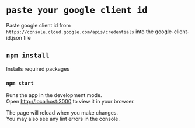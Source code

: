 # `paste your google client id`

Paste google client id from `https://console.cloud.google.com/apis/credentials` into the google-client-id.json file

## `npm install`

Installs required packages

### `npm start`

Runs the app in the development mode.\
Open [http://localhost:3000](http://localhost:3000) to view it in your browser.

The page will reload when you make changes.\
You may also see any lint errors in the console.
